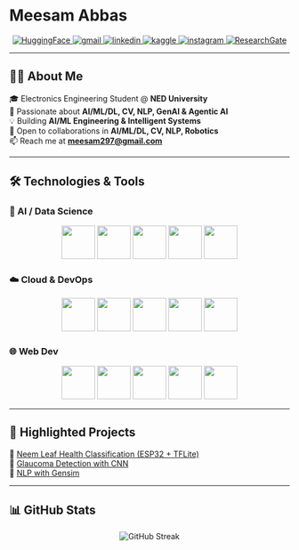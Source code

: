 # Meesam Abbas

<div align="center">
  <a href="https://huggingface.co/imeesam" target="_blank" rel="nofollow noopener noreferrer">
    <img alt="HuggingFace" src="https://img.shields.io/badge/HuggingFace-ffcc00?logo=huggingface&logoColor=black&style=for-the-badge"/>
  </a>
  <a href="mailto:meesam297@gmail.com" target="_blank" rel="nofollow noopener noreferrer">
    <img alt="gmail" src="https://img.shields.io/badge/gmail-%23D14836.svg?&style=for-the-badge&logo=Gmail&logoColor=white"/>
  </a>
  <a href="https://www.linkedin.com/in/meesam-abbas-6b7989257" target="_blank" rel="nofollow noopener noreferrer">
    <img alt="linkedin" src="https://img.shields.io/badge/linkedin-%230077B5.svg?&style=for-the-badge&logo=LinkedIn&logoColor=white"/>
  </a>
  <a href="https://www.kaggle.com/meesamrizvi" target="_blank" rel="nofollow noopener noreferrer">
    <img alt="kaggle" src="https://img.shields.io/badge/Kaggle-20BEFF?logo=kaggle&logoColor=white&style=for-the-badge"/>
  </a>
  <a href="https://www.instagram.com/i._.meesam/" target="_blank" rel="nofollow noopener noreferrer">
    <img alt="instagram" src="https://img.shields.io/badge/Instagram-E4405F?logo=instagram&logoColor=white&style=for-the-badge"/>
  </a>
  <a href="https://www.researchgate.net/profile/Meesam-Abbas-3?ev=hdr_xprf" target="_blank" rel="nofollow noopener noreferrer">
    <img alt="ResearchGate" src="https://img.shields.io/badge/ResearchGate-00CCBB?logo=researchgate&logoColor=white&style=for-the-badge"/>
  </a>
</div>

---

## 👨‍💻 About Me  

🎓 Electronics Engineering Student @ **NED University**  
🚀 Passionate about **AI/ML/DL, CV, NLP, GenAI & Agentic AI**  
💡 Building **AI/ML Engineering & Intelligent Systems**  
🤝 Open to collaborations in **AI/ML/DL, CV, NLP, Robotics**  
📫 Reach me at **meesam297@gmail.com**

---

## 🛠️ Technologies & Tools  

### 🤖 AI / Data Science  
<p align="center">
  <img src="https://upload.wikimedia.org/wikipedia/commons/1/1b/Keras_logo.svg" width="60" />
  <img src="https://upload.wikimedia.org/wikipedia/commons/2/2d/Tensorflow_logo.svg" width="60" />
  <img src="https://upload.wikimedia.org/wikipedia/commons/e/ed/Pandas_logo.svg" width="60" />
  <img src="https://upload.wikimedia.org/wikipedia/commons/8/84/Matplotlib_icon.svg" width="60" />
  <img src="https://upload.wikimedia.org/wikipedia/commons/0/05/Scikit_learn_logo_small.svg" width="60" />
</p>

### ☁️ Cloud & DevOps  
<p align="center">
  <img src="https://upload.wikimedia.org/wikipedia/commons/6/62/Amazon_Web_Services_Logo.svg" width="60" />
  <img src="https://upload.wikimedia.org/wikipedia/commons/9/9c/Logo_Docker.svg" width="60" />
  <img src="https://upload.wikimedia.org/wikipedia/commons/3/39/Kubernetes_logo_without_workmark.svg" width="60" />
  <img src="https://upload.wikimedia.org/wikipedia/commons/4/4e/Git_icon.svg" width="60" />
  <img src="https://upload.wikimedia.org/wikipedia/commons/e/e9/Jenkins_logo.svg" width="60" />
</p>

### 🌐 Web Dev  
<p align="center">
  <img src="https://upload.wikimedia.org/wikipedia/commons/6/61/HTML5_logo_and_wordmark.svg" width="60" />
  <img src="https://upload.wikimedia.org/wikipedia/commons/d/d5/CSS3_logo_and_wordmark.svg" width="60" />
  <img src="https://upload.wikimedia.org/wikipedia/commons/6/6a/JavaScript-logo.png" width="60" />
  <img src="https://upload.wikimedia.org/wikipedia/commons/a/a7/React-icon.svg" width="60" />
  <img src="https://upload.wikimedia.org/wikipedia/commons/4/49/Redux.png" width="60" />
</p>


---

## 🚀 Highlighted Projects  

🌟 [Neem Leaf Health Classification (ESP32 + TFLite)](https://github.com/imeesam/neem_leave_detection)  
🌟 [Glaucoma Detection with CNN](https://github.com/imeesam/Glaucoma_Detection)  
🌟 [NLP with Gensim](https://github.com/imeesam/NLP_with_Gensim)  

---

## 📊 GitHub Stats  

<div align="center">
  <img src="https://github-readme-streak-stats.herokuapp.com/?user=meesam-abbas&theme=radical&hide_border=true" alt="GitHub Streak" />
</div>
